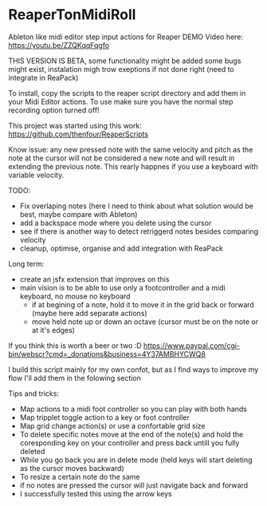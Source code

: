 # ReaperTonMidiRoll
Ableton like midi editor step input actions for Reaper
DEMO Video here: 
https://youtu.be/ZZQKqqFqgfo


THIS VERSION IS BETA, some functionality might be added some bugs might exist, instalation migh trow exeptions if not done right (need to integrate in ReaPack)

To install, copy the scripts to the reaper script directory and add them in your Midi Editor actions.
To use make sure you have the normal step recording option turned off!

This project was started using this work: https://github.com/thenfour/ReaperScripts


Know issue: any new pressed note with the same velocity and pitch as the note at the cursor will not be considered a new note and will result in extending the previous note. This rearly happnes if you use a keyboard with variable velocity.

TODO: 
- Fix overlaping notes (here I need to think about what solution would be best, maybe compare with Ableton)
- add a backspace mode where you delete using the cursor
- see if there is another way to detect retriggerd notes besides comparing velocity
- cleanup, optimise, organise and add integration with ReaPack

Long term:
- create an jsfx extension that improves on this
- main vision is to be able to use only a footcontroller and a midi keyboard, no mouse no keyboard
  + if at begining of a note, hold it to move it in the grid back or forward (maybe here add separate actions)
  + move held note up or down an octave (cursor must be on the note or at it's edges)



If you think this is worth a beer or two :D
https://www.paypal.com/cgi-bin/webscr?cmd=_donations&business=4Y37AMBHYCWQ8

I build this script mainly for my own confot, but as I find ways to improve my flow I'll add them in the folowing section

Tips and tricks:
- Map actions to a midi foot controller so you can play with both hands
- Map tripplet toggle action to a key or foot controller
- Map grid change action(s) or use a confortable grid size
- To delete specific notes move at the end of the note(s) and hold the coresponding key on your controller and press back untill you fully deleted
- While you go back you are in delete mode (held keys will start deleting as the cursor moves backward)
- To resize a certain note do the same
- if no notes are pressed the cursor will just navigate back and forward
- I successfully tested this using the arrow keys

